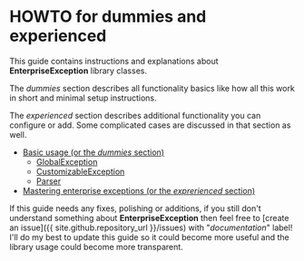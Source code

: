 # HOWTO for dummies and experienced

This guide contains instructions and explanations about **EnterpriseException** library classes.

The _dummies_ section describes all functionality basics like how all this work in short
and minimal setup instructions.

The _experienced_ section describes additional functionality you can configure or add. Some complicated cases are
discussed in that section as well.

- [Basic usage (or the _dummies_ section)](dummies/about.md)
    - [GlobalException](dummies/global-exception.md)
    - [CustomizableException](dummies/customizable-exception.md)
    - [Parser](dummies/parser.md)
- [Mastering enterprise exceptions (or the _exprerienced_ section)]()

If this guide needs any fixes, polishing or additions, if you still don't understand something about
**EnterpriseException** then feel free to [create an issue]({{ site.github.repository_url }}/issues) with
"_documentation_" label! I'll do my best to update this guide so it could become more useful and the library usage
could become more transparent.

